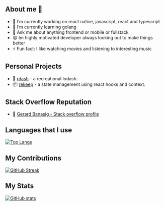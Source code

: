 ## About me 👋

- 🔭 I’m currently working on react native, javascript, react and typescript
- 🌱 I’m currently learning golang
- 💬 Ask me about anything frontend or mobile or fullstack
- 😄 Im highly motivated developer always looking out to make things better
- ⚡ Fun fact: I like watching movies and listening to interesting music

## Personal Projects 
- 👟 [rdash](https://github.com/tuxrace/rdash) - a recreational lodash.
- 📦 [rekeep](https://github.com/tuxrace/react-rekeep-app) - a state management using react hooks and context.

## Stack Overflow Reputation
- 🔋 [Gerard Banasig - Stack overflow profile](https://stackoverflow.com/users/124919/gerard-banasig)


## Languages that I use
[![Top Langs](https://github-readme-stats.vercel.app/api/top-langs/?username=tuxrace&hide_progress=true&show_icons=true&theme=radical&layout=compact)](https://github.com/tuxrace/github-readme-stats)

## My Contributions
[![GitHub Streak](http://github-readme-streak-stats.herokuapp.com?user=tuxrace)](https://git.io/streak-stats)

## My Stats
[![GitHub stats](https://github-readme-stats.vercel.app/api?username=tuxrace&show_icons=true&theme=radical)](https://github.com/tuxrace/github-readme-stats)
